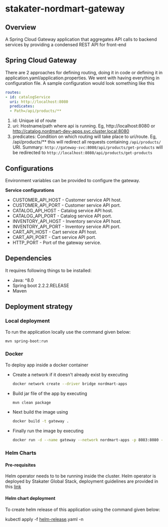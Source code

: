 # stakater-nordmart-gateway

## Overview

A Spring Cloud Gateway application that aggregates API calls to backend services by providing a condensed REST API for front-end

## Spring Cloud Gateway

There are 2 approaches for defining routing, doing it in code or defining it in application.yaml/application.properties.
We went with having everything in configuration file. A sample configuration would look something like this

```yaml
routes:
- id: catalogService
  uri: http://localhost:8080
  predicates:
  - Path=/api/products/**
```

1. id: Unique id of route
2. uri: Hostname/path where api is running. Eg, http://localhost:8080 or http://catalog.nordmart-dev-apps.svc.cluster.local:8080
3. predicates: Condition on which routing will take place to uri/route. Eg, /api/products/** this will redirect all requests
               containing `/api/products/` URI.
Summary: `http://gateway-svc:8080/api/products/get-products` will be redirected to `http://localhost:8080/api/products/get-products`

## Configurations

Environment variables can be provided to configure the gateway.

**Service configurations**
* CUSTOMER_API_HOST - Customer service API host.
* CUSTOMER_API_PORT - Customer service API port.
* CATALOG_API_HOST - Catalog service API host.
* CATALOG_API_PORT - Catalog service API port.
* INVENTORY_API_HOST - Inventory service API host.
* INVENTORY_API_PORT - Inventory service API port.
* CART_API_HOST - Cart service API host.
* CART_API_PORT - Cart service API port.
* HTTP_PORT - Port of the gateway service.

## Dependencies

It requires following things to be installed:

* Java: ^8.0
* Spring boot 2.2.2.RELEASE
* Maven

## Deployment strategy

### Local deployment

To run the application locally use the command given below:

```bash
mvn spring-boot:run
```

### Docker

To deploy app inside a docker container

* Create a network if it doesn't already exist by executing

  ```bash
  docker network create --driver bridge nordmart-apps
  ```

* Build jar file of the app by executing

  ```bash
  mvn clean package
  ```

* Next build the image using

  ```bash
  docker build -t gateway .
  ```

* Finally run the image by executing

  ```bash
  docker run -d --name gateway --network nordmart-apps -p 8083:8080 -e CART_API_HOST=cart -e CART_API_PORT=8082 -e CATALOG_API_HOST=catalog -e CATALOG_API_PORT=8080 -e INVENTORY_API_HOST=inventory -e INVENTORY_API_PORT=8081 -e PRODUCT_SEARCH_API_HOST=search -e PRODUCT_SEARCH_API_PORT=8084 -e CUSTOMER_API_HOST=customer -e CUSTOMER_API_PORT=8085 -e HTTP_PORT=8080 gateway
  ```

### Helm Charts

#### Pre-requisites

Helm operator needs to to be running inside the cluster. Helm operator is deployed by Stakater Global Stack, deployment guidelines are provided in this [link](https://playbook.stakater.com/content/processes/bootstrapping/deploying-stack-on-azure.html)

#### Helm chart deployment

To create helm release of this application using the command given below:

kubectl apply -f [helm-release](https://github.com/stakater-lab/nordmart-dev-apps/blob/master/releases/gateway-helm-release.yaml).yaml -n <namespace-name>
